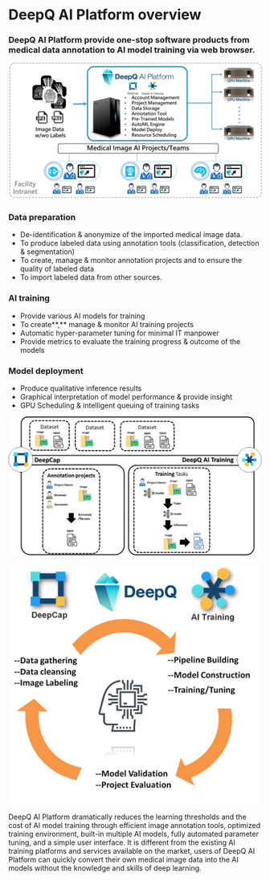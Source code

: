 # DeepQ AI Platform overview

### DeepQ AI Platform provide one-stop software products from medical data annotation to AI model training via web browser.

![](../.gitbook/assets/aip-overview.png)

### **Data preparation**

*  De-identification & anonymize of the imported medical image data.
*  To produce labeled data using annotation tools \(classification, detection & segmentation\)
*  To create, manage & monitor annotation projects and to ensure the quality of labeled data
* To import labeled data from other sources.

### **AI training**

* Provide various AI models for training
* To create**,** manage & monitor AI training projects
* Automatic hyper-parameter tuning for minimal IT manpower
*  Provide metrics to evaluate the training progress & outcome of the models

### **Model deployment**

* Produce qualitative inference results
* Graphical interpretation of model performance & provide insight
* GPU Scheduling & intelligent queuing of training tasks

![](../.gitbook/assets/image%20%28139%29.png)



![](../.gitbook/assets/image%20%2866%29.png)

DeepQ AI Platform dramatically reduces the learning thresholds and the cost of AI model training through efficient image annotation tools, optimized training environment, built-in multiple AI models, fully automated parameter tuning, and a simple user interface. It is different from the existing AI training platforms and services available on the market, users of DeepQ AI Platform can quickly convert their own medical image data into the AI models without the knowledge and skills of deep learning.

### 

